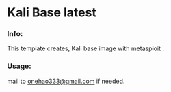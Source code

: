 # Kali Base latest


### Info:

 This template creates, Kali base image with metasploit .
 
 
### Usage:

 mail to onehao333@gmail.com if needed.

